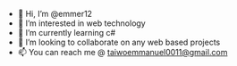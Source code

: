 - 👋 Hi, I’m @emmer12
- 👀 I’m interested in web technology 
- 🌱 I’m currently learning c#
- 💞️ I’m looking to collaborate on any web based projects
- 📫 You can reach me @ taiwoemmanuel0011@gmail.com

<!---
emmer12/emmer12 is a ✨ special ✨ repository because its `README.md` (this file) appears on your GitHub profile.
You can click the Preview link to take a look at your changes.
--->
